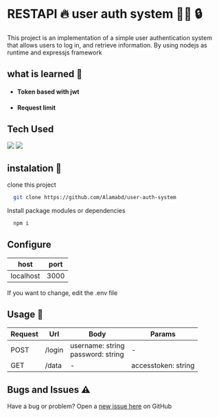 # RESTAPI 🔥 user auth system 🧑‍🦰 🔒

This project is an implementation of a simple user authentication system that allows users to log in, and retrieve information. By using nodejs as runtime and expressjs framework

## what is learned :book: 

- #### Token based with jwt
- #### Request limit


## Tech Used

<image src="https://img.shields.io/badge/node.js-6DA55F?style=for-the-badge&logo=node.js&logoColor=white" />
<image src="https://img.shields.io/badge/JavaScript-323330?style=for-the-badge&logo=javascript&logoColor=F7DF1E" />

## instalation 🚀

clone this project
``` bash
  git clone https://github.com/Alamabd/user-auth-system
```

Install package modules or dependencies
```bash
  npm i
```

## Configure
| host      | port   |
|-----------|--------|
| localhost | 3000   |

If you want to change, edit the .env file

## Usage 📝

| Request | Url       | Body               | Params      |
|---------|-----------|--------------------|-------------|
| POST    | /login    | username: string <br/> password: string | -            |
| GET     | /data     |   -                 | accesstoken: string |


## Bugs and Issues ⚠️

Have a bug or problem? Open a [new issue here](https://github.com/Alamabd/user-auth-system/issues) on GitHub
